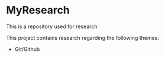 # MyResearch
This is a repository used for research

This project contains research regarding the following themes:

- Git/Github
